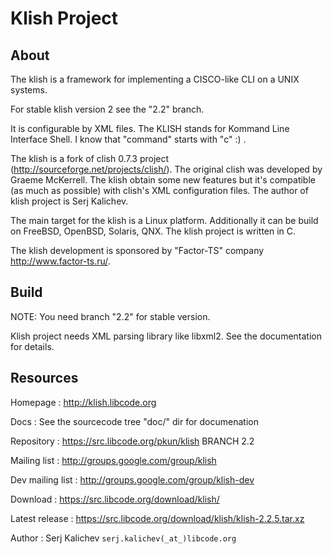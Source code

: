# Klish Project

## About

The klish is a framework for implementing a CISCO-like CLI on a UNIX systems.

For stable klish version 2 see the "2.2" branch.

It is configurable by XML files. The KLISH stands for Kommand Line Interface
Shell. I know that "command" starts with "c" :) .

The klish is a fork of clish 0.7.3 project (http://sourceforge.net/projects/clish/).
The original clish was developed by Graeme McKerrell. The klish obtain some new
features but it's compatible (as much as possible) with clish's XML
configuration files. The author of klish project is Serj Kalichev.

The main target for the klish is a Linux platform. Additionally it can be build on
FreeBSD, OpenBSD, Solaris, QNX. The klish project is written in C.

The klish development is sponsored by "Factor-TS" company http://www.factor-ts.ru/.

## Build

NOTE:
You need branch "2.2" for stable version.

Klish project needs XML parsing library like libxml2. See the documentation for details.

## Resources

Homepage : http://klish.libcode.org

Docs : See the sourcecode tree "doc/" dir for documenation

Repository : https://src.libcode.org/pkun/klish BRANCH 2.2

Mailing list : http://groups.google.com/group/klish

Dev mailing list : http://groups.google.com/group/klish-dev

Download : https://src.libcode.org/download/klish/

Latest release : https://src.libcode.org/download/klish/klish-2.2.5.tar.xz

Author : Serj Kalichev `serj.kalichev(_at_)libcode.org`

